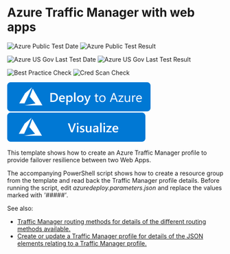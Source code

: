 # Azure Traffic Manager with web apps

![Azure Public Test Date](https://azurequickstartsservice.blob.core.windows.net/badges/201-traffic-manager-webapp/PublicLastTestDate.svg)
![Azure Public Test Result](https://azurequickstartsservice.blob.core.windows.net/badges/201-traffic-manager-webapp/PublicDeployment.svg)

![Azure US Gov Last Test Date](https://azurequickstartsservice.blob.core.windows.net/badges/201-traffic-manager-webapp/FairfaxLastTestDate.svg)
![Azure US Gov Last Test Result](https://azurequickstartsservice.blob.core.windows.net/badges/201-traffic-manager-webapp/FairfaxDeployment.svg)

![Best Practice Check](https://azurequickstartsservice.blob.core.windows.net/badges/201-traffic-manager-webapp/BestPracticeResult.svg)
![Cred Scan Check](https://azurequickstartsservice.blob.core.windows.net/badges/201-traffic-manager-webapp/CredScanResult.svg)

[![Deploy To Azure](https://raw.githubusercontent.com/Azure/azure-quickstart-templates/master/1-CONTRIBUTION-GUIDE/images/deploytoazure.svg?sanitize=true)]("https://portal.azure.com/#create/Microsoft.Template/uri/https%3A%2F%2Fraw.githubusercontent.com%2FAzure%2Fazure-quickstart-templates%2Fmaster%2F201-traffic-manager-webapp%2Fazuredeploy.json")  [![Visualize](https://raw.githubusercontent.com/Azure/azure-quickstart-templates/master/1-CONTRIBUTION-GUIDE/images/visualizebutton.svg?sanitize=true)]("http://armviz.io/#/?load=https%3A%2F%2Fraw.githubusercontent.com%2FAzure%2Fazure-quickstart-templates%2Fmaster%2F201-traffic-manager-webapp%2Fazuredeploy.json")

This template shows how to create an Azure Traffic Manager profile to provide failover resilience between two Web Apps.

The accompanying PowerShell script shows how to create a resource group from the template and read back the Traffic Manager profile details.  Before running the script, edit *azuredeploy.parameters.json* and replace the values marked with *'#####'*.

See also:

- <a href="https://azure.microsoft.com/en-us/documentation/articles/traffic-manager-routing-methods/">Traffic Manager routing methods for details of the different routing methods available.
- <a href="https://msdn.microsoft.com/en-us/library/azure/mt163581.aspx">Create or update a Traffic Manager profile for details of the JSON elements relating to a Traffic Manager profile.



